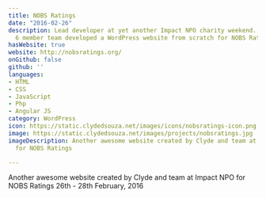 ```yaml
---
title: NOBS Ratings
date: "2016-02-26"
description: Lead developer at yet another Impact NPO charity weekend. This time our
  6 member team developed a WordPress website from scratch for NOBS Ratings NZ.
hasWebsite: true
website: http://nobsratings.org/
onGithub: false
github: ''
languages:
- HTML
- CSS
- JavaScript
- Php
- Angular JS
category: WordPress
icon: https://static.clydedsouza.net/images/icons/nobsratings-icon.png
image: https://static.clydedsouza.net/images/projects/nobsratings.jpg
imageDescription: Another awesome website created by Clyde and team at Impact NPO
  for NOBS Ratings

---
```


Another awesome website created by Clyde and team at Impact NPO for NOBS Ratings 26th - 28th February, 2016